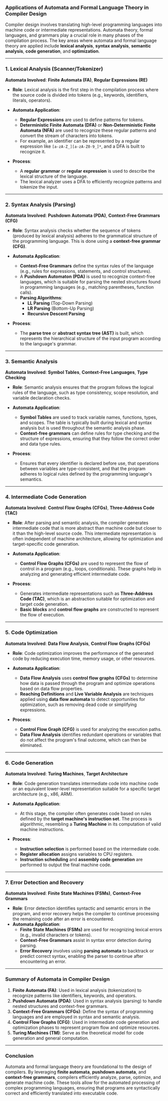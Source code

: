 ### **Applications of Automata and Formal Language Theory in Compiler Design**

Compiler design involves translating high-level programming languages into machine code or intermediate representations. Automata theory, formal languages, and grammars play a crucial role in many phases of the compilation process. The key areas where automata and formal language theory are applied include **lexical analysis**, **syntax analysis**, **semantic analysis**, **code generation**, and **optimization**.

---

### **1. Lexical Analysis (Scanner/Tokenizer)**

**Automata Involved**: **Finite Automata (FA)**, **Regular Expressions (RE)**

- **Role**: Lexical analysis is the first step in the compilation process where the source code is divided into tokens (e.g., keywords, identifiers, literals, operators).
- **Automata Application**:
  - **Regular Expressions** are used to define patterns for tokens.
  - **Deterministic Finite Automata (DFA)** or **Non-Deterministic Finite Automata (NFA)** are used to recognize these regular patterns and convert the stream of characters into tokens.
  - For example, an identifier can be represented by a regular expression like `[a-zA-Z_][a-zA-Z0-9_]*`, and a DFA is built to recognize it.

- **Process**:
  - A **regular grammar** or **regular expression** is used to describe the lexical structure of the language.
  - The lexical analyzer uses a DFA to efficiently recognize patterns and tokenize the input.

---

### **2. Syntax Analysis (Parsing)**

**Automata Involved**: **Pushdown Automata (PDA)**, **Context-Free Grammars (CFG)**

- **Role**: Syntax analysis checks whether the sequence of tokens (produced by lexical analysis) adheres to the grammatical structure of the programming language. This is done using a **context-free grammar (CFG)**.
- **Automata Application**:
  - **Context-Free Grammars** define the syntax rules of the language (e.g., rules for expressions, statements, and control structures).
  - A **Pushdown Automaton (PDA)** is used to recognize context-free languages, which is suitable for parsing the nested structures found in programming languages (e.g., matching parentheses, function calls).
  - **Parsing Algorithms**:
    - **LL Parsing** (Top-Down Parsing)
    - **LR Parsing** (Bottom-Up Parsing)
    - **Recursive Descent Parsing**
  
- **Process**:
  - The **parse tree** or **abstract syntax tree (AST)** is built, which represents the hierarchical structure of the input program according to the language's grammar.

---

### **3. Semantic Analysis**

**Automata Involved**: **Symbol Tables**, **Context-Free Languages**, **Type Checking**

- **Role**: Semantic analysis ensures that the program follows the logical rules of the language, such as type consistency, scope resolution, and variable declaration checks.
- **Automata Application**:
  - **Symbol Tables** are used to track variable names, functions, types, and scopes. The table is typically built during lexical and syntax analysis but is used throughout the semantic analysis phase.
  - **Context-free grammars** can define rules for type checking and the structure of expressions, ensuring that they follow the correct order and data type rules.

- **Process**:
  - Ensures that every identifier is declared before use, that operations between variables are type-consistent, and that the program adheres to logical rules defined by the programming language's semantics.

---

### **4. Intermediate Code Generation**

**Automata Involved**: **Control Flow Graphs (CFGs)**, **Three-Address Code (TAC)**

- **Role**: After parsing and semantic analysis, the compiler generates intermediate code that is more abstract than machine code but closer to it than the high-level source code. This intermediate representation is often independent of machine architecture, allowing for optimization and target-specific code generation.
- **Automata Application**:
  - **Control Flow Graphs (CFGs)** are used to represent the flow of control in a program (e.g., loops, conditionals). These graphs help in analyzing and generating efficient intermediate code.

- **Process**:
  - Generates intermediate representations such as **Three-Address Code (TAC)**, which is an abstraction suitable for optimization and target code generation.
  - **Basic blocks** and **control flow graphs** are constructed to represent the flow of execution.

---

### **5. Code Optimization**

**Automata Involved**: **Data Flow Analysis**, **Control Flow Graphs (CFGs)**

- **Role**: Code optimization improves the performance of the generated code by reducing execution time, memory usage, or other resources.
- **Automata Application**:
  - **Data Flow Analysis** uses **control flow graphs (CFGs)** to determine how data is passed through the program and optimize operations based on data flow properties.
  - **Reaching Definitions** and **Live Variable Analysis** are techniques applied using **data flow automata** to detect opportunities for optimization, such as removing dead code or simplifying expressions.

- **Process**:
  - **Control Flow Graph (CFG)** is used for analyzing the execution paths.
  - **Data Flow Analysis** identifies redundant operations or variables that do not affect the program's final outcome, which can then be eliminated.

---

### **6. Code Generation**

**Automata Involved**: **Turing Machines**, **Target Architecture**

- **Role**: Code generation translates intermediate code into machine code or an equivalent lower-level representation suitable for a specific target architecture (e.g., x86, ARM).
- **Automata Application**:
  - At this stage, the compiler often generates code based on rules defined by the **target machine's instruction set**. The process is algorithmic, resembling a **Turing Machine** in its computation of valid machine instructions.
  
- **Process**:
  - **Instruction selection** is performed based on the intermediate code.
  - **Register allocation** assigns variables to CPU registers.
  - **Instruction scheduling** and **assembly code generation** are performed to output the final machine code.

---

### **7. Error Detection and Recovery**

**Automata Involved**: **Finite State Machines (FSMs)**, **Context-Free Grammars**

- **Role**: Error detection identifies syntactic and semantic errors in the program, and error recovery helps the compiler to continue processing the remaining code after an error is encountered.
- **Automata Application**:
  - **Finite State Machines (FSMs)** are used for recognizing lexical errors (e.g., invalid characters or tokens).
  - **Context-Free Grammars** assist in syntax error detection during parsing.
  - **Error Recovery** involves using **parsing automata** to backtrack or predict correct syntax, enabling the parser to continue after encountering an error.

---

### **Summary of Automata in Compiler Design**

1. **Finite Automata (FA)**: Used in lexical analysis (tokenization) to recognize patterns like identifiers, keywords, and operators.
2. **Pushdown Automata (PDA)**: Used in syntax analysis (parsing) to handle nested structures and context-free grammars.
3. **Context-Free Grammars (CFGs)**: Define the syntax of programming languages and are employed in syntax and semantic analysis.
4. **Control Flow Graphs (CFG)**: Used in intermediate code generation and optimization phases to represent program flow and optimize resources.
5. **Turing Machines (TM)**: Serve as the theoretical model for code generation and general computation.

---

### **Conclusion**

Automata and formal language theory are foundational to the design of compilers. By leveraging **finite automata**, **pushdown automata**, and **context-free grammars**, compilers efficiently analyze, parse, optimize, and generate machine code. These tools allow for the automated processing of complex programming languages, ensuring that programs are syntactically correct and efficiently translated into executable code.
